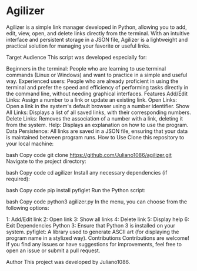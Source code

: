 # Agilizer
Agilizer is a simple link manager developed in Python, allowing you to add, edit, view, open, and delete links directly from the terminal. With an intuitive interface and persistent storage in a JSON file, Agilizer is a lightweight and practical solution for managing your favorite or useful links.

Target Audience
This script was developed especially for:

Beginners in the terminal: People who are learning to use terminal commands (Linux or Windows) and want to practice in a simple and useful way.
Experienced users: People who are already proficient in using the terminal and prefer the speed and efficiency of performing tasks directly in the command line, without needing graphical interfaces.
Features
Add/Edit Links: Assign a number to a link or update an existing link.
Open Links: Open a link in the system's default browser using a number identifier.
Show All Links: Displays a list of all saved links, with their corresponding numbers.
Delete Links: Removes the association of a number with a link, deleting it from the system.
Help: Displays an explanation on how to use the program.
Data Persistence: All links are saved in a JSON file, ensuring that your data is maintained between program runs.
How to Use
Clone this repository to your local machine:

bash
Copy code
git clone https://github.com/Juliano1086/agilizer.git
Navigate to the project directory:

bash
Copy code
cd agilizer
Install any necessary dependencies (if required):

bash
Copy code
pip install pyfiglet
Run the Python script:

bash
Copy code
python3 agilizer.py
In the menu, you can choose from the following options:

1: Add/Edit link
2: Open link
3: Show all links
4: Delete link
5: Display help
6: Exit
Dependencies
Python 3: Ensure that Python 3 is installed on your system.
pyfiglet: A library used to generate ASCII art (for displaying the program name in a stylized way).
Contributions
Contributions are welcome! If you find any issues or have suggestions for improvements, feel free to open an issue or submit a pull request.

Author
This project was developed by Juliano1086.
